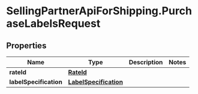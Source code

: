 # SellingPartnerApiForShipping.PurchaseLabelsRequest

## Properties
Name | Type | Description | Notes
------------ | ------------- | ------------- | -------------
**rateId** | [**RateId**](RateId.md) |  | 
**labelSpecification** | [**LabelSpecification**](LabelSpecification.md) |  | 


